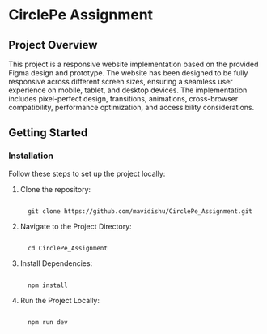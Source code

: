 # CirclePe Assignment


## Project Overview
This project is a responsive website implementation based on the provided Figma design and prototype. The website has been designed to be fully responsive across different screen sizes, ensuring a seamless user experience on mobile, tablet, and desktop devices. The implementation includes pixel-perfect design, transitions, animations, cross-browser compatibility, performance optimization, and accessibility considerations.

## Getting Started

### Installation

Follow these steps to set up the project locally:

  1. Clone the repository:
     ```
     
       git clone https://github.com/mavidishu/CirclePe_Assignment.git
     
     ```
  2. Navigate to the Project Directory:

     ```
     
       cd CirclePe_Assignment
     
     ```
  3. Install Dependencies:

     ```
     
       npm install
     
     ```
  4. Run the Project Locally:

     ```
     
       npm run dev
     
     ```


 


